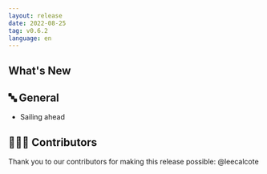 ```yaml
---
layout: release
date: 2022-08-25
tag: v0.6.2
language: en
---
```


## What's New

## 🔤 General

- Sailing ahead

## 👨🏽‍💻 Contributors

Thank you to our contributors for making this release possible:
@leecalcote
